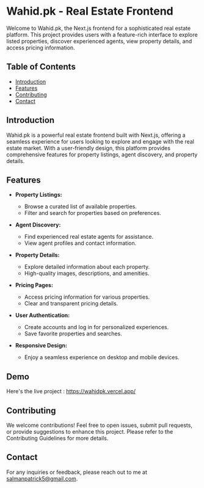 # Wahid.pk - Real Estate Frontend

Welcome to Wahid.pk, the Next.js frontend for a sophisticated real estate platform. This project provides users with a feature-rich interface to explore listed properties, discover experienced agents, view property details, and access pricing information.

## Table of Contents

- [Introduction](#introduction)
- [Features](#features)
- [Contributing](#contributing)
- [Contact](#contact)

## Introduction

Wahid.pk is a powerful real estate frontend built with Next.js, offering a seamless experience for users looking to explore and engage with the real estate market. With a user-friendly design, this platform provides comprehensive features for property listings, agent discovery, and property details.

## Features

- **Property Listings:**
  - Browse a curated list of available properties.
  - Filter and search for properties based on preferences.

- **Agent Discovery:**
  - Find experienced real estate agents for assistance.
  - View agent profiles and contact information.

- **Property Details:**
  - Explore detailed information about each property.
  - High-quality images, descriptions, and amenities.

- **Pricing Pages:**
  - Access pricing information for various properties.
  - Clear and transparent pricing details.

- **User Authentication:**
  - Create accounts and log in for personalized experiences.
  - Save favorite properties and searches.

- **Responsive Design:**
  - Enjoy a seamless experience on desktop and mobile devices.


## Demo
 Here's the live project : https://wahidpk.vercel.app/
 
## Contributing
We welcome contributions! Feel free to open issues, submit pull requests, or provide suggestions to enhance this project. Please refer to the Contributing Guidelines for more details.
 ## Contact
 For any inquiries or feedback, please reach out to me at salmanpatrick5@gmail.com.
